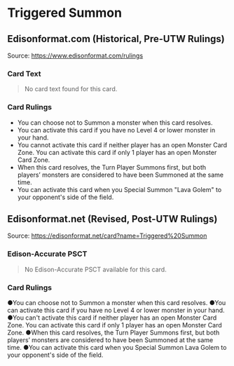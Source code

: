 # Triggered Summon

## Edisonformat.com (Historical, Pre-UTW Rulings)

Source: https://www.edisonformat.com/rulings

### Card Text

> No card text found for this card.

### Card Rulings

*   You can choose not to Summon a monster when this card resolves.
*   You can activate this card if you have no Level 4 or lower monster in your hand.
*   You cannot activate this card if neither player has an open Monster Card Zone. You can activate this card if only 1 player has an open Monster Card Zone.
*   When this card resolves, the Turn Player Summons first, but both players’ monsters are considered to have been Summoned at the same time.
*   You can activate this card when you Special Summon "Lava Golem" to your opponent's side of the field.

## Edisonformat.net (Revised, Post-UTW Rulings)

Source: https://edisonformat.net/card?name=Triggered%20Summon

### Edison-Accurate PSCT

> No Edison-Accurate PSCT available for this card.

### Card Rulings

●You can choose not to Summon a monster when this card resolves.
●You can activate this card if you have no Level 4 or lower monster in your hand.
●You can't activate this card if neither player has an open Monster Card Zone. You can activate this card if only 1 player has an open Monster Card Zone.
●When this card resolves, the Turn Player Summons first, but both players’ monsters are considered to have been Summoned at the same time.
●You can activate this card when you Special Summon Lava Golem to your opponent's side of the field.
            